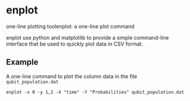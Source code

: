 enplot
======

one-line plotting toolenplot: a one-line plot command

enplot use python and matplotlib to provide a simple command-line interface
that be used to quickly plot data in CSV format.

Example
-------

A one-line command to plot the column data in the file `qubit_population.dat`

    enplot -x 0 -y 1,2 -X "time" -Y "Probabilities" qubit_population.dat 

